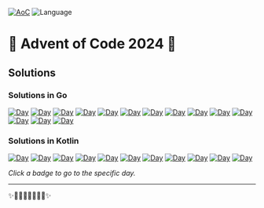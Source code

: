 [![AoC](https://badgen.net/badge/AoC/2024/blue)](https://adventofcode.com/2024)
![Language](https://badgen.net/badge/Language/Go/blue)

# 🎄 Advent of Code 2024 🎄

## Solutions

<!--SOLUTIONS-->
### Solutions in Go

[![Day](https://badgen.net/badge/01/%E2%98%85%E2%98%85/green)](go/2024/01/code.go)
[![Day](https://badgen.net/badge/02/%E2%98%85%E2%98%85/green)](go/2024/02/code.go)
[![Day](https://badgen.net/badge/03/%E2%98%85%E2%98%85/green)](go/2024/03/code.go)
[![Day](https://badgen.net/badge/04/%E2%98%85%E2%98%85/green)](go/2024/04/code.go)
[![Day](https://badgen.net/badge/05/%E2%98%85%E2%98%85/green)](go/2024/05/code.go)
[![Day](https://badgen.net/badge/06/%E2%98%85%E2%98%85/green)](go/2024/06/code.go)
[![Day](https://badgen.net/badge/07/%E2%98%85%E2%98%85/green)](go/2024/07/code.go)
[![Day](https://badgen.net/badge/08/%E2%98%85%E2%98%85/green)](go/2024/08/code.go)
[![Day](https://badgen.net/badge/09/%E2%98%85%E2%98%85/green)](go/2024/09/code.go)
[![Day](https://badgen.net/badge/10/%E2%98%85%E2%98%85/green)](go/2024/10/code.go)
[![Day](https://badgen.net/badge/11/%E2%98%85%E2%98%85/green)](go/2024/11/code.go)
[![Day](https://badgen.net/badge/12/%E2%98%85%E2%98%85/green)](go/2024/12/code.go)
[![Day](https://badgen.net/badge/13/%E2%98%85%E2%98%85/green)](go/2024/13/code.go)
[![Day](https://badgen.net/badge/14/%E2%98%85%E2%98%85/green)](go/2024/14/code.go)
### Solutions in Kotlin
[![Day](https://badgen.net/badge/15/%E2%98%85%E2%98%85/green)](kotlin/src/15/Day15.kt)
[![Day](https://badgen.net/badge/16/%E2%98%85%E2%98%85/green)](kotlin/src/16/Day16.kt)
[![Day](https://badgen.net/badge/17/%E2%98%85%E2%98%85/green)](kotlin/src/17/Day17.kt)
[![Day](https://badgen.net/badge/18/%E2%98%85%E2%98%85/green)](kotlin/src/18/Day18.kt)
[![Day](https://badgen.net/badge/19/%E2%98%85%E2%98%85/green)](kotlin/src/19/Day19.kt)
[![Day](https://badgen.net/badge/20/%E2%98%85%E2%98%85/green)](kotlin/src/20/Day20.kt)
[![Day](https://badgen.net/badge/21/%E2%98%85%E2%98%85/green)](kotlin/src/21/Day21.kt)
[![Day](https://badgen.net/badge/22/%E2%98%85%E2%98%85/green)](kotlin/src/22/Day22.kt)
[![Day](https://badgen.net/badge/23/%E2%98%85%E2%98%85/green)](kotlin/src/23/Day23.kt)
[![Day](https://badgen.net/badge/24/%E2%98%85%E2%98%85/green)](kotlin/src/24/Day24.kt)
[![Day](https://badgen.net/badge/25/%E2%98%85%E2%98%85/green)](kotlin/src/25/Day25.kt)

<!--/SOLUTIONS-->


_Click a badge to go to the specific day._


---

✨🎄🎁🎄🎅🎄🎁🎄✨

